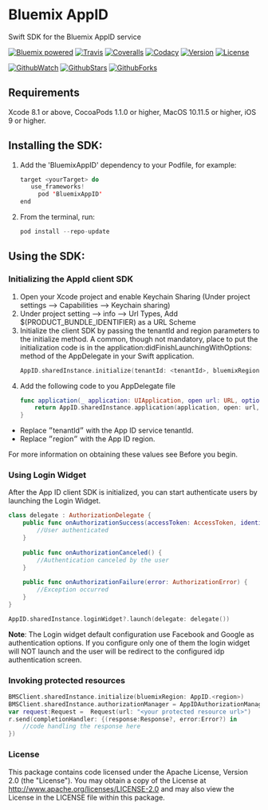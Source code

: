 # Bluemix AppID
Swift SDK for the Bluemix AppID service

[![Bluemix powered][img-bluemix-powered]][url-bluemix]
[![Travis][img-travis-master]][url-travis-master]
[![Coveralls][img-coveralls-master]][url-coveralls-master]
[![Codacy][img-codacy]][url-codacy]
[![Version][img-version]][url-bintray]
[![License][img-license]][url-bintray]

[![GithubWatch][img-github-watchers]][url-github-watchers]
[![GithubStars][img-github-stars]][url-github-stars]
[![GithubForks][img-github-forks]][url-github-forks]

## Requirements
Xcode 8.1 or above, CocoaPods 1.1.0 or higher, MacOS 10.11.5 or higher, iOS 9 or higher.

## Installing the SDK:

1. Add the 'BluemixAppID' dependency to your Podfile, for example:
    
    ```swift
    target <yourTarget> do
       use_frameworks!
	     pod 'BluemixAppID'
    end
    ```  
2. From the terminal, run:  
    ```swift
    pod install --repo-update 
    ```
    
## Using the SDK:

### Initializing the AppId client SDK
1. Open your Xcode project and enable Keychain Sharing (Under project settings --> Capabilities --> Keychain sharing)
2. Under project setting --> info --> Url Types, Add $(PRODUCT_BUNDLE_IDENTIFIER) as a URL Scheme
3. Initialize the client SDK by passing the tenantId and region parameters to the initialize method. A common, though not mandatory, place to put the initialization code is in the application:didFinishLaunchingWithOptions: method of the AppDelegate in your Swift application.
    ```swift
    AppID.sharedInstance.initialize(tenantId: <tenantId>, bluemixRegion: AppID.<region>)
    ```
4. Add the following code to you AppDelegate file
    ```swift
    func application(_ application: UIApplication, open url: URL, options :[UIApplicationOpenURLOptionsKey : Any]) -> Bool {
        return AppID.sharedInstance.application(application, open: url, options: options)
    }
    ```
* Replace ״tenantId״ with the App ID service tenantId.
* Replace ״region״ with the App ID region.

For more information on obtaining these values see Before you begin.

### Using Login Widget
After the App ID client SDK is initialized, you can start authenticate users by launching the Login Widget.
```swift
class delegate : AuthorizationDelegate {
    public func onAuthorizationSuccess(accessToken: AccessToken, identityToken: IdentityToken, response:Response?) {
        //User authenticated
    }
    
    public func onAuthorizationCanceled() {
        //Authentication canceled by the user
    }
            
    public func onAuthorizationFailure(error: AuthorizationError) {
        //Exception occurred
    }
}

AppID.sharedInstance.loginWidget?.launch(delegate: delegate())
```
**Note**: The Login widget default configuration use Facebook and Google as authentication options.
    If you configure only one of them the login widget will NOT launch and the user will be redirect to the configured idp authentication screen.

### Invoking protected resources

```swift
BMSClient.sharedInstance.initialize(bluemixRegion: AppID.<region>)
BMSClient.sharedInstance.authorizationManager = AppIDAuthorizationManager(appid:AppID.sharedInstance)
var request:Request =  Request(url: "<your protected resource url>")
r.send(completionHandler: {(response:Response?, error:Error?) in
    //code handling the response here
})
```

### License
This package contains code licensed under the Apache License, Version 2.0 (the "License"). You may obtain a copy of the License at http://www.apache.org/licenses/LICENSE-2.0 and may also view the License in the LICENSE file within this package.

[img-bluemix-powered]: https://img.shields.io/badge/bluemix-powered-blue.svg
[url-bluemix]: http://bluemix.net
[url-bintray]: https://bintray.com/ibmcloudsecurity/appid-clientsdk-swift
[img-license]: https://img.shields.io/github/license/ibm-cloud-security/appid-clientsdk-swift.svg
[img-version]: https://img.shields.io/bintray/v/ibmcloudsecurity/maven/appid-clientsdk-swift.svg

[img-github-watchers]: https://img.shields.io/github/watchers/ibm-cloud-security/appid-clientsdk-swift.svg?style=social&label=Watch
[url-github-watchers]: https://github.com/ibm-cloud-security/appid-clientsdk-swift/watchers
[img-github-stars]: https://img.shields.io/github/stars/ibm-cloud-security/appid-clientsdk-swift.svg?style=social&label=Star
[url-github-stars]: https://github.com/ibm-cloud-security/appid-clientsdk-swift/stargazers
[img-github-forks]: https://img.shields.io/github/forks/ibm-cloud-security/appid-clientsdk-swift.svg?style=social&label=Fork
[url-github-forks]: https://github.com/ibm-cloud-security/appid-clientsdk-swift/network

[img-travis-master]: https://travis-ci.org/ibm-cloud-security/appid-clientsdk-swift.svg
[url-travis-master]: https://travis-ci.org/ibm-cloud-security/appid-clientsdk-swift

[img-coveralls-master]: https://coveralls.io/repos/github/ibm-cloud-security/appid-clientsdk-swift/badge.svg
[url-coveralls-master]: https://coveralls.io/github/ibm-cloud-security/appid-clientsdk-swift

[img-codacy]: https://api.codacy.com/project/badge/Grade/d41f8f069dd343769fcbdb55089561fc?branch=master
[url-codacy]: https://www.codacy.com/app/ibm-cloud-security/appid-clientsdk-swift

